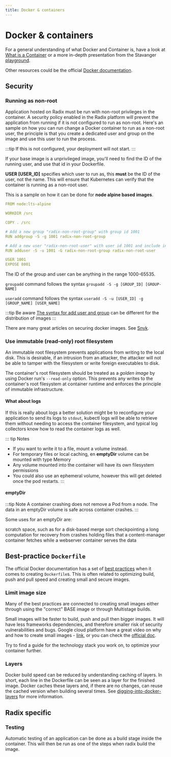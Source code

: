 ```yaml
---
title: Docker & containers
---
```


# Docker & containers

For a general understanding of what Docker and Container is, have a look at [What is a Container](https://www.docker.com/resources/what-container) or a more in-depth presentation from the Stavanger [playground](https://github.com/equinor/playground-stavanger/tree/master/docker-basic).

Other resources could be the official [Docker documentation](https://docs.docker.com/).

## Security

### Running as non-root

Application hosted on Radix must be run with non-root privileges in the container. A security policy enabled in the Radix platform will prevent the application from running if it is not configured to run as non-root. Here's an sample on how you can run change a Docker container to run as a non-root user, the principle is that you create a dedicated user and group on the image and use this user to run the process.

:::tip
If this is not configured, your deployment will not start.
:::

If your base image is a unprivileged image, you'll need to find the ID of the running user, and use that id in your Dockerfile.

**USER [USER_ID]** specifies which user to run as, this **must** be the ID of the user, not the name. This will ensure that Kubernetes can verify that the container is running as a non-root user.

This is a sample on how it can be done for **node alpine based images**.

```yaml
FROM node:lts-alpine

WORKDIR /src

COPY . /src

# Add a new group "radix-non-root-group" with group id 1001 
RUN addgroup -S -g 1001 radix-non-root-group

# Add a new user "radix-non-root-user" with user id 1001 and include in group
RUN adduser -S -u 1001 -G radix-non-root-group radix-non-root-user

USER 1001
EXPOSE 8001
```

The ID of the group and user can be anything in the range 1000-65535.

`groupadd` command follows the syntax `groupadd -S -g [GROUP_ID] [GROUP-NAME]`

`useradd` command follows the syntax `useradd -S -u [USER_ID] -g [GROUP_NAME] [USER_NAME]`

:::tip Be aware
[The syntax for add user and group](/guides/docker-useradd/) can be different for the distribution of images
:::

There are many great articles on securing docker images. See [Snyk](https://res.cloudinary.com/snyk/image/upload/v1551798390/Docker_Image_Security_Best_Practices_.pdf).

### Use immutable (read-only) root filesystem

An immutable root filesystem prevents applications from writing to the local disk. This is desirable, if an intrusion from an attacker, the attacker will not be able to tamper with the filesystem or write foreign executables to disk.

The container's root filesystem should be treated as a *golden image* by using Docker run's `--read-only` option. This prevents any writes to the container's root filesystem at container runtime and enforces the principle of immutable infrastructure.

#### What about logs

If this is really about logs a better solution might be to reconfigure your application to send its logs to ``stdout``, kubectl logs will be able to retrieve them without needing to access the container filesystem, and typical log collectors know how to read the container logs as well.

::: tip Notes

- If you want to write it to a file, mount a volume instead. 
- For temporary files or local caching, en **emptyDir** volume can be mounted with type Memory
- Any volume mounted into the container will have its own filesystem permissions
- You could also use an ephemeral volume, however this will get deleted once the pod restarts.
:::

#### emptyDir

:::tip Note 
A container crashing does not remove a Pod from a node. The data in an emptyDir volume is safe across container crashes.
:::

Some uses for an emptyDir are:

scratch space, such as for a disk-based merge sort
checkpointing a long computation for recovery from crashes
holding files that a content-manager container fetches while a webserver container serves the data

## Best-practice `Dockerfile`

The official Docker documentation has a set of [best practices](https://docs.docker.com/develop/develop-images/dockerfile_best-practices/) when it comes to creating `Dockerfile`s. This is often related to optimizing build, push and pull speed and creating small and secure images.

### Limit image size

Many of the best practices are connected to creating small images either through using the "correct" BASE image or through Multistage builds.

Small images will be faster to build, push and pull then bigger images. It will have less frameworks dependencies, and therefore smaller risk of security vulnerabilities and bugs. Google cloud platform have a great video on why and how to create small images - [link](https://www.youtube.com/watch?v=wGz_cbtCiEA&list=PLIivdWyY5sqL3xfXz5xJvwzFW_tlQB_GB&index=2), or you can check the [official doc](https://docs.docker.com/develop/develop-images/multistage-build/).

Try to find a guide for the technology stack you work on, to optimize your container further.

### Layers

Docker build speed can be reduced by understanding caching of layers. In short, each line in the Dockerfile can be seen as a layer for the finished image. Docker caches these layers and, if there are no changes, can reuse the cached version when building several times. See [digging-into-docker-layers](https://medium.com/@jessgreb01/digging-into-docker-layers-c22f948ed612) for more information.

## Radix specific

### Testing

Automatic testing of an application can be done as a build stage inside the container. This will then be run as one of the steps when radix build the image. 

